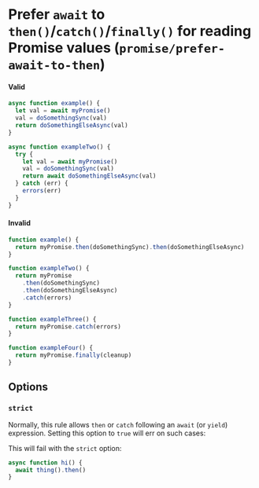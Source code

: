 # Prefer `await` to `then()`/`catch()`/`finally()` for reading Promise values (`promise/prefer-await-to-then`)

<!-- end auto-generated rule header -->

#### Valid

```js
async function example() {
  let val = await myPromise()
  val = doSomethingSync(val)
  return doSomethingElseAsync(val)
}

async function exampleTwo() {
  try {
    let val = await myPromise()
    val = doSomethingSync(val)
    return await doSomethingElseAsync(val)
  } catch (err) {
    errors(err)
  }
}
```

#### Invalid

```js
function example() {
  return myPromise.then(doSomethingSync).then(doSomethingElseAsync)
}

function exampleTwo() {
  return myPromise
    .then(doSomethingSync)
    .then(doSomethingElseAsync)
    .catch(errors)
}

function exampleThree() {
  return myPromise.catch(errors)
}

function exampleFour() {
  return myPromise.finally(cleanup)
}
```

## Options

### `strict`

Normally, this rule allows `then` or `catch` following an `await` (or `yield`)
expression. Setting this option to `true` will err on such cases:

This will fail with the `strict` option:

```js
async function hi() {
  await thing().then()
}
```
